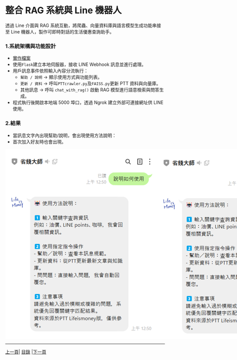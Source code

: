 # 整合 RAG 系統與 Line 機器人
透過 Line 介面與 RAG 系統互動，將爬蟲、向量資料庫與語言模型生成功能串接至 Line 機器人，製作可即時對話的生活優惠查詢助手。

### 1.系統架構與功能設計
* [實作檔案](Code/appV2.py)
* 使用`Flask`建立本地伺服器，接收 LINE Webhook 訊息並進行處理。
* 用戶訊息事件依照輸入內容分流執行：
  * `幫助 / 說明` → 顯示使用方式與功能列表。
  * `更新 / 資料` → 呼叫`PTTcrawler.py`及`FAISS.py`更新 PTT 資料與向量庫。
  * 其他訊息 → 呼叫 `chat_with_rag()` 啟動 RAG 模型進行語意檢索與問答生成。
* 程式執行後開啟本地端 5000 埠口，透過 Ngrok 建立外部可連接網址供 LINE 使用。

### 2.結果
* 當訊息文字內出現幫助/說明，會出現使用方法說明：
* 首次加入好友時也會出現。
<div style="display: flex; justify-content: space-between;">
  <img src="Photos/RAG_17.jpg" alt="RAG流程圖2" width="480" height="600"/>
  <img src="Photos/RAG_18.jpg" alt="RAG流程圖3" width="480" height="600"/>
</div>


---
[上一頁](STEP_4.md)| [目錄](README.md) |[下一頁](STEP_6.md)
